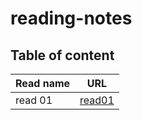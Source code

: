# reading-notes

## Table of content 

 | Read name | URL |
 | --------- | --- |
 | read 01   | [read01](https://ahmadkhaleel96.github.io/reading-notes/read01)    |